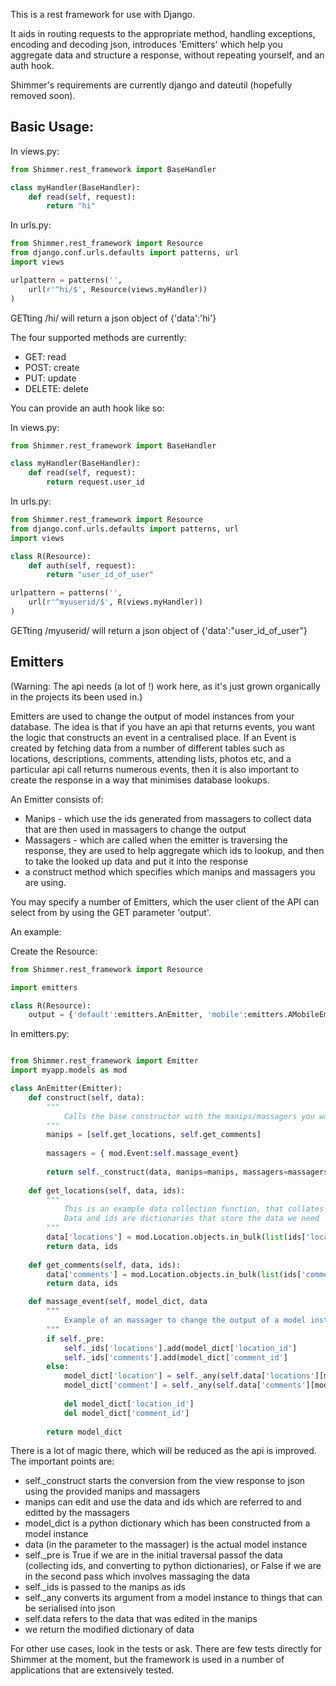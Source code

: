 This is a rest framework for use with Django.

It aids in routing requests to the appropriate method, handling exceptions, encoding and decoding json, introduces 'Emitters' which help you aggregate data and structure a response, without repeating yourself, and an auth hook.

Shimmer's requirements are currently django and dateutil (hopefully removed soon).

Basic Usage:
------------

In views.py:
```python
from Shimmer.rest_framework import BaseHandler

class myHandler(BaseHandler):
    def read(self, request):
        return "hi"
```

In urls.py:
```python
from Shimmer.rest_framework import Resource
from django.conf.urls.defaults import patterns, url
import views

urlpattern = patterns('',
    url(r'^hi/$', Resource(views.myHandler))
)

```

GETting /hi/ will return a json object of {'data':'hi'}

The four supported methods are currently:
* GET: read
* POST: create
* PUT: update
* DELETE: delete




You can provide an auth hook like so:

In views.py:
```python
from Shimmer.rest_framework import BaseHandler

class myHandler(BaseHandler):
    def read(self, request):
        return request.user_id
```

In urls.py:
```python
from Shimmer.rest_framework import Resource
from django.conf.urls.defaults import patterns, url
import views

class R(Resource):
    def auth(self, request):
        return "user_id_of_user"

urlpattern = patterns('',
    url(r'^myuserid/$', R(views.myHandler))
)

```

GETting /myuserid/ will return a json object of {'data':"user_id_of_user"}


 Emitters
 --------
 
 (Warning: The api needs (a lot of !) work here, as it's just grown organically in the projects its been used in.)
 
 Emitters are used to change the output of model instances from your database.
 The idea is that if you have an api that returns events, you want the logic that constructs an event in a centralised place.
 If an Event is created by fetching data from a number of different tables such as locations, descriptions, comments, attending lists, photos etc, and a particular api call returns numerous events, then it is also important to create the response in a way that minimises database lookups.
 
 An Emitter consists of:
* Manips - which use the ids generated from massagers to collect data that are then used in massagers to change the output
* Massagers - which are called when the emitter is traversing the response, they are used to help aggregate which ids to lookup, and then to take the looked up data and put it into the response
* a construct method which specifies which manips and massagers you are using.

You may specify a number of Emitters, which the user client of the API can select from by using the GET parameter 'output'.

An example:

Create the Resource:
```python
from Shimmer.rest_framework import Resource

import emitters

class R(Resource):
    output = {'default':emitters.AnEmitter, 'mobile':emitters.AMobileEmitter}

```
In emitters.py:
```python

from Shimmer.rest_framework import Emitter
import myapp.models as mod

class AnEmitter(Emitter):
    def construct(self, data):
        """
            Calls the base constructor with the manips/massagers you want.
        """     
        manips = [self.get_locations, self.get_comments]
        
        massagers = { mod.Event:self.massage_event}
        
        return self._construct(data, manips=manips, massagers=massagers)
        
    def get_locations(self, data, ids):
        """
            This is an example data collection function, that collates a certain type of information we need.
            Data and ids are dictionaries that store the data we need
        """
        data['locations'] = mod.Location.objects.in_bulk(list(ids['locations']))
        return data, ids
        
    def get_comments(self, data, ids):
        data['comments'] = mod.Location.objects.in_bulk(list(ids['comments']))
        return data, ids

    def massage_event(self, model_dict, data
        """
            Example of an massager to change the output of a model instance.
        """
        if self._pre:
            self._ids['locations'].add(model_dict['location_id']
            self._ids['comments'].add(model_dict['comment_id']
        else:
            model_dict['location'] = self._any(self.data['locations'][model_dict['location_id'])
            model_dict['comment'] = self._any(self.data['comments'][model_dict['comment_id'])
            
            del model_dict['location_id']
            del model_dict['comment_id']
        
        return model_dict
```
There is a lot of magic there, which will be reduced as the api is improved. The important points are:

* self._construct starts the conversion from the view response to json using the provided manips and massagers
* manips can edit and use the data and ids which are referred to and editted by the massagers
* model_dict is a python dictionary which has been constructed from a model instance
* data (in the parameter to the massager) is the actual model instance
* self._pre is True if we are in the initial traversal passof the data (collecting ids, and converting to python dictionaries), or False if we are in the second pass which involves massaging the data
* self._ids is passed to the manips as ids
* self._any converts its argument from a model instance to things that can be serialised into json
* self.data refers to the data that was edited in the manips
* we return the modified dictionary of data



For other use cases, look in the tests or ask. 
There are few tests directly for Shimmer at the moment, but the framework is used in a number of applications that are extensively tested.
